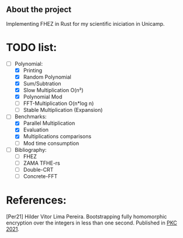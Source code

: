 ## About the project
Implementing FHEZ in Rust for my scientific iniciation in Unicamp.

# TODO list:
- [ ] Polynomial:
    - [x] Printing
    - [x] Random Polynomial
    - [x] Sum/Subtration
    - [x] Slow Multiplication O(n²)
    - [x] Polynomial Mod
    - [ ] FFT-Multiplication O(n*log n)
    - [ ] Stable Multiplication (Expansion)
- [ ] Benchmarks:
    - [x] Parallel Multiplication
    - [x] Evaluation
    - [x] Multiplications comparisons
    - [ ] Mod time consumption
- [ ] Bibliography:
    - [ ] FHEZ
    - [ ] ZAMA TFHE-rs
    - [ ] Double-CRT
    - [ ] Concrete-FFT

# References:
[Per21] Hilder Vitor Lima Pereira. Bootstrapping fully homomorphic encryption over the integers in less than one second. Published in [PKC 2021](https://pkc.iacr.org/2021/).